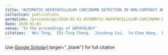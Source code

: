 ```yaml
---
title: "AUTOMATIC HEPATOCELLULAR CARCINOMA DETECTION IN NON-CONTRAST AND VENOUS COMPUTED TOMOGRAPHY OF CIRRHOTIC PATIENTS-A THREE DIMENSIONAL DEEP LEARNING BASED APPROACH"
collection: publications
permalink: /proceedings/2020-01-01-AUTOMATIC-HEPATOCELLULAR-CARCINOMA-DETECTION-IN-NON-CONTRAST-AND-VENOUS-COMPUTED-TOMOGRAPHY-OF-CIRRHOTIC-PATIENTS-A-THREE-DIMENSIONAL-DEEP-LEARNING-BASED-APPROACH
date: 2020-01-01
venue: 'In the proceedings of HEPATOLOGY'
citation: ' Wei Teng,  Chi-Tung Cheng,  Jinzheng Cai,  Yu-Chao Wang,  Le Lu,  Chun-Nan Yeh,  Chun-Yen Lin,  Wei-Chen Lee,  Ta-Sen Yeh,  <b>Adam P Harrison<b>,  Chien-Hung Liao, &quot;AUTOMATIC HEPATOCELLULAR CARCINOMA DETECTION IN NON-CONTRAST AND VENOUS COMPUTED TOMOGRAPHY OF CIRRHOTIC PATIENTS-A THREE DIMENSIONAL DEEP LEARNING BASED APPROACH.&quot; In the proceedings of HEPATOLOGY, 2020.'
---
```

Use [Google Scholar](https://scholar.google.com/scholar?q=AUTOMATIC+HEPATOCELLULAR+CARCINOMA+DETECTION+IN+NON+CONTRAST+AND+VENOUS+COMPUTED+TOMOGRAPHY+OF+CIRRHOTIC+PATIENTS+A+THREE+DIMENSIONAL+DEEP+LEARNING+BASED+APPROACH){:target="_blank"} for full citation